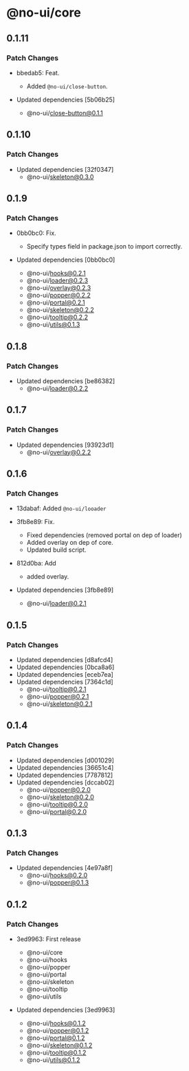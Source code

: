 # @no-ui/core

## 0.1.11

### Patch Changes

- bbedab5: Feat.

  - Added `@no-ui/close-button`.

- Updated dependencies [5b06b25]
  - @no-ui/close-button@0.1.1

## 0.1.10

### Patch Changes

- Updated dependencies [32f0347]
  - @no-ui/skeleton@0.3.0

## 0.1.9

### Patch Changes

- 0bb0bc0: Fix.

  - Specify types field in package.json to import correctly.

- Updated dependencies [0bb0bc0]
  - @no-ui/hooks@0.2.1
  - @no-ui/loader@0.2.3
  - @no-ui/overlay@0.2.3
  - @no-ui/popper@0.2.2
  - @no-ui/portal@0.2.1
  - @no-ui/skeleton@0.2.2
  - @no-ui/tooltip@0.2.2
  - @no-ui/utils@0.1.3

## 0.1.8

### Patch Changes

- Updated dependencies [be86382]
  - @no-ui/loader@0.2.2

## 0.1.7

### Patch Changes

- Updated dependencies [93923d1]
  - @no-ui/overlay@0.2.2

## 0.1.6

### Patch Changes

- 13dabaf: Added `@no-ui/looader`
- 3fb8e89: Fix.

  - Fixed dependencies (removed portal on dep of loader)
  - Added overlay on dep of core.
  - Updated build script.

- 812d0ba: Add

  - added overlay.

- Updated dependencies [3fb8e89]
  - @no-ui/loader@0.2.1

## 0.1.5

### Patch Changes

- Updated dependencies [d8afcd4]
- Updated dependencies [0bca8a6]
- Updated dependencies [eceb7ea]
- Updated dependencies [7364c1d]
  - @no-ui/tooltip@0.2.1
  - @no-ui/popper@0.2.1
  - @no-ui/skeleton@0.2.1

## 0.1.4

### Patch Changes

- Updated dependencies [d001029]
- Updated dependencies [36651c4]
- Updated dependencies [7787812]
- Updated dependencies [dccab02]
  - @no-ui/popper@0.2.0
  - @no-ui/skeleton@0.2.0
  - @no-ui/tooltip@0.2.0
  - @no-ui/portal@0.2.0

## 0.1.3

### Patch Changes

- Updated dependencies [4e97a8f]
  - @no-ui/hooks@0.2.0
  - @no-ui/popper@0.1.3

## 0.1.2

### Patch Changes

- 3ed9963: First release

  - @no-ui/core
  - @no-ui/hooks
  - @no-ui/popper
  - @no-ui/portal
  - @no-ui/skeleton
  - @no-ui/tooltip
  - @no-ui/utils

- Updated dependencies [3ed9963]
  - @no-ui/hooks@0.1.2
  - @no-ui/popper@0.1.2
  - @no-ui/portal@0.1.2
  - @no-ui/skeleton@0.1.2
  - @no-ui/tooltip@0.1.2
  - @no-ui/utils@0.1.2
